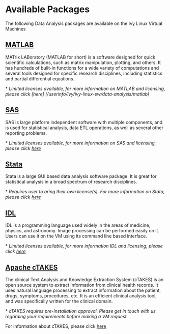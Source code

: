 # Available Packages
The following Data Analysis packages are available on the Ivy Linux Virtual Machines

## [MATLAB](/userinfo/ivy/ivy-linux-sw/data-analysis/matlab)

MATrix LABoratory (MATLAB for short) is a software designed for quick scientific calculations, such as matrix manipulation, plotting, and others.
It has hundreds of built-in functions for a wide variety of computations and several tools designed for specific 
research disciplines, including statistics and partial differential equations.

&#42; *Limited licenses available, for more information on MATLAB and licensing, please click [here] (/userinfo/ivy/ivy-linux-sw/data-analysis/matlab)*


## [SAS](/userinfo/ivy/ivy-linux-sw/data-analysis/sas)

SAS is large platform independent software with multiple components, and is used for statistical analysis, data ETL operations, as well as several other
reporting problems. 

&#42; *Limited licenses available, for more information on SAS and licensing, please click [here](/userinfo/ivy/ivy-linux-sw/data-analysis/sas)*


## [Stata](/userinfo/ivy/ivy-linux-sw/data-analysis/stata)

Stata is a large GUI based data analysis software package. It is great for statistical analysis in a broad spectrum of research disciplines. 

&#42; *Requires user to bring their own license(s). For more information on Stata, please click [here](/userinfo/ivy/ivy-linux-sw/data-analysis/stata)*

## [IDL](/userinfo/ivy/ivy-linux-sw/data-analysis/idl)

IDL is a programming language used widely in the areas of medicine, physics, and astronomy. Image processing can be performed easily on it. 
Users can use it on the VM using its command line based
interface. 

&#42; *Limited licenses available, for more information IDL and licensing, please click [here](/userinfo/ivy/ivy-linux-sw/data-analysis/idl)*

## [Apache cTAKES](/userinfo/ivy/ivy-linux-sw/data-analysis/ctakes)

The clinical Text Analysis and Knowledge Extraction System (cTAKES) is an open source system to extract information from clinical health records. 
It uses natural language processing to extract information about the patient, drugs, symptoms, procedures, etc. It is an efficient clinical analysis
tool, and was specifically written for the clinical domain. 

&#42; *cTAKES requires pre-installation approval. Please get in touch with us regarding your requirements before making a VM request.*

For information about cTAKES, please click [here](/userinfo/ivy/ivy-linux-sw/data-analysis/ctakes)  
 

